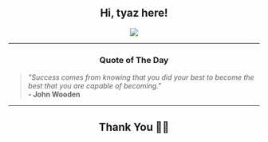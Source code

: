 <h2 align="center"> Hi, tyaz here!</h2>

<p align="center">
<a href="https://github.com/tyazx" alt="github streak"><img src="https://dvst-streak.herokuapp.com/?user=tyazx&theme=tokyonight&fire=DD472C"></a>
</p>

<hr>
<h3 align="center">Quote of The Day</h3>
<p align="center">
<blockquote>
<i>"Success comes from knowing that you did your best to become the best that you are capable of becoming."</i>
<br>
<b>- John Wooden</b>
</blockquote>
</p>


<hr>
<h2 align="center">Thank You 🙏🏼</h2>
